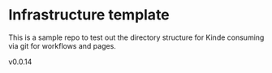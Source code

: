 # Infrastructure template

This is a sample repo to test out the directory structure for Kinde consuming via git for workflows and pages.

v0.0.14
